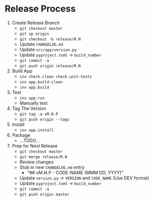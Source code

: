 # Release Process

1. Create Release Branch
   - `git checkout master`
   - `git up origin`
   - `git checkout -b release/M.N`
   - Update `CHANGELOG.md`
   - Update `src/app/version.py`
   - Update `pyproject.toml` -> `build_number`
   - `git commit -a`
   - `git push origin release/M.N`
2. Build App
   - `inv check.clean check.unit-tests`
   - `inv app.build-clean`
   - `inv app.build`
3. Test
   - `inv app.run`
   - Manually test
4. Tag The Version
   - `git tag -a vM.N.P`
   - `git push origin --tags`
5. Install
   - `inv app.install`
6. Package
   - ...TODO...
7. Prep for Next Release
   - `git checkout master`
   - `git merge release/M.N`
   - Review changes
   - Stub in new `CHANGELOG.md` entry
      - "## vM.N.P - CODE-NAME (MMM DD, YYYY)"
   - Update `version.py` -> `VERSION` and `CODE_NAME` (Use DEV format)
   - Update `pyproject.toml` -> `build_number`
   - `git commit -a`
   - `git push origin master`
